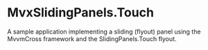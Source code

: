 MvxSlidingPanels.Touch
======================

A sample application implementing a sliding (flyout) panel using the MvvmCross framework and the SlidingPanels.Touch flyout.  
